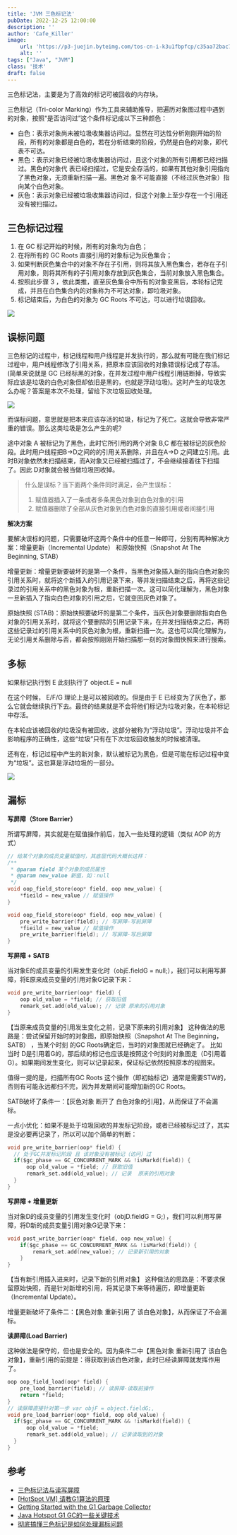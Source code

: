 ```yaml
---
title: 'JVM 三色标记法'
pubDate: 2022-12-25 12:00:00
description: ''
author: 'Cafe_Killer'
image:
    url: 'https://p3-juejin.byteimg.com/tos-cn-i-k3u1fbpfcp/c35aa72bac744b15b008363cf42977ba~tplv-k3u1fbpfcp-zoom-in-crop-mark:1512:0:0:0.awebp'
    alt: ''
tags: ["Java", "JVM"]
class: '技术'
draft: false
---
```


三色标记法，主要是为了高效的标记可被回收的内存块。

三色标记（Tri-color Marking）作为工具来辅助推导，把遍历对象图过程中遇到的对象，按照“是否访问过”这个条件标记成以下三种颜色：

- 白色：表示对象尚未被垃圾收集器访问过。显然在可达性分析刚刚开始的阶段，所有的对象都是白色的，若在分析结束的阶段，仍然是白色的对象，即代表不可达。
- 黑色：表示对象已经被垃圾收集器访问过，且这个对象的所有引用都已经扫描过。黑色的对象代 表已经扫描过，它是安全存活的，如果有其他对象引用指向了黑色对象，无须重新扫描一遍。黑色对 象不可能直接（不经过灰色对象）指向某个白色对象。
- 灰色：表示对象已经被垃圾收集器访问过，但这个对象上至少存在一个引用还没有被扫描过。

## 三色标记过程

1. 在  GC 标记开始的时候，所有的对象均为白色；
2. 在将所有的 GC Roots 直接引用的对象标记为灰色集合；
3. 如果判断灰色集合中的对象不存在子引用，则将其放入黑色集合，若存在子引用对象，则将其所有的子引用对象存放到灰色集合，当前对象放入黑色集合。
4. 按照此步骤 3 ，依此类推，直至灰色集合中所有的对象变黑后，本轮标记完成，并且在白色集合内的对象称为不可达对象，即垃圾对象。
5. 标记结束后，为白色的对象为 GC Roots 不可达，可以进行垃圾回收。

![](https://p3-juejin.byteimg.com/tos-cn-i-k3u1fbpfcp/23aea3d2c7ea43b6b9f39c45ddf68499~tplv-k3u1fbpfcp-zoom-in-crop-mark:1512:0:0:0.awebp)

## 误标问题

三色标记的过程中，标记线程和用户线程是并发执行的，那么就有可能在我们标记过程中，用户线程修改了引用关系，把原本应该回收的对象错误标记成了存活。(简单来说就是 GC 已经标黑的对象，在并发过程中用户线程引用链断掉，导致实际应该是垃圾的白色对象但却依旧是黑的，也就是浮动垃圾)。这时产生的垃圾怎么办呢？答案是本次不处理，留给下次垃圾回收处理。

![](https://p1-juejin.byteimg.com/tos-cn-i-k3u1fbpfcp/d907d5b2bc2342619931531d42651378~tplv-k3u1fbpfcp-zoom-in-crop-mark:1512:0:0:0.awebp)

而误标问题，意思就是把本来应该存活的垃圾，标记为了死亡。这就会导致非常严重的错误。那么这类垃圾是怎么产生的呢?

途中对象 A 被标记为了黑色，此时它所引用的两个对象 B,C 都在被标记的灰色阶段。此时用户线程把B->D之间的的引用关系删除，并且在A->D 之间建立引用。此时B对象依然未扫描结束，而A对象又已经被扫描过了，不会继续接着往下扫描了。因此 D对象就会被当做垃圾回收掉。

> 什么是误标？当下面两个条件同时满足，会产生误标：
> 
> 1. 赋值器插入了一条或者多条黑色对象到白色对象的引用
> 2. 赋值器删除了全部从灰色对象到白色对象的直接引用或者间接引用

**解决方案**

要解决误标的问题，只需要破坏这两个条件中的任意一种即可，分别有两种解决方案：增量更新（Incremental Update） 和原始快照（Snapshot At The Beginning, STAB）

增量更新：增量更新要破坏的是第一个条件，当黑色对象插入新的指向白色对象的引用关系时，就将这个新插入的引用记录下来，等并发扫描结束之后，再将这些记录过的引用关系中的黑色对象为根，重新扫描一次。这可以简化理解为，黑色对象一旦新插入了指向白色对象的引用之后，它就变回灰色对象了。

原始快照 (STAB)：原始快照要破坏的是第二个条件，当灰色对象要删除指向白色对象的引用关系时，就将这个要删除的引用记录下来，在并发扫描结束之后，再将这些记录过的引用关系中的灰色对象为根，重新扫描一次。这也可以简化理解为，无论引用关系删除与否，都会按照刚刚开始扫描那一刻的对象图快照来进行搜索。

## 多标

如果标记执行到 E 此刻执行了 object.E = null

在这个时候， E/F/G 理论上是可以被回收的。但是由于 E 已经变为了灰色了，那么它就会继续执行下去。最终的结果就是不会将他们标记为垃圾对象，在本轮标记中存活。

在本轮应该被回收的垃圾没有被回收，这部分被称为“浮动垃圾”。浮动垃圾并不会影响程序的正确性，这些“垃圾”只有在下次垃圾回收触发的时候被清理。

还有在，标记过程中产生的新对象，默认被标记为黑色，但是可能在标记过程中变为“垃圾”。这也算是浮动垃圾的一部分。

![](https://p3-juejin.byteimg.com/tos-cn-i-k3u1fbpfcp/87e9546202fe4a9ba6a077d4d8b331c2~tplv-k3u1fbpfcp-zoom-in-crop-mark:1512:0:0:0.awebp)

## 漏标

**写屏障（Store Barrier）**

所谓写屏障，其实就是在赋值操作前后，加入一些处理的逻辑（类似 AOP 的方式）

```c
// 给某个对象的成员变量赋值时，其底层代码大概长这样：
/**
 * @param field 某个对象的成员属性
 * @param new_value 新值，如：null
 */
void oop_field_store(oop* field, oop new_value) {
    *fieild = new_value // 赋值操作
}

void oop_field_store(oop* field, oop new_value) {
    pre_write_barrier(field); // 写屏障-写前屏障
    *fieild = new_value // 赋值操作 
    pre_write_barrier(field); // 写屏障-写后屏障
}
```

**写屏障 + SATB**

当对象E的成员变量的引用发生变化时（objE.fieldG = null;），我们可以利用写屏障，将E原来成员变量的引用对象G记录下来：

```c
void pre_write_barrier(oop* field) {
    oop old_value = *field; // 获取旧值
    remark_set.add(old_value); // 记录 原来的引用对象
}
```

【当原来成员变量的引用发生变化之前，记录下原来的引用对象】
这种做法的思路是：尝试保留开始时的对象图，即原始快照（Snapshot At The Beginning，SATB） ，当某个时刻 的GC Roots确定后，当时的对象图就已经确定了。
比如 当时 D是引用着G的，那后续的标记也应该是按照这个时刻的对象图走（D引用着G）。如果期间发生变化，则可以记录起来，保证标记依然按照原本的视图来。

值得一提的是，扫描所有GC Roots 这个操作（即初始标记）通常是需要STW的，否则有可能永远都扫不完，因为并发期间可能增加新的GC Roots。

SATB破坏了条件一：【灰色对象 断开了 白色对象的引用】，从而保证了不会漏标。

一点小优化：如果不是处于垃圾回收的并发标记阶段，或者已经被标记过了，其实是没必要再记录了，所以可以加个简单的判断：

```c
void pre_write_barrier(oop* field) {
  // 处于GC并发标记阶段 且 该对象没有被标记（访问）过
  if($gc_phase == GC_CONCURRENT_MARK && !isMarkd(field)) { 
      oop old_value = *field; // 获取旧值
      remark_set.add(old_value); // 记录  原来的引用对象
  }
}
```

**写屏障 + 增量更新**

当对象D的成员变量的引用发生变化时（objD.fieldG = G;），我们可以利用写屏障，将D新的成员变量引用对象G记录下来：

```c
void post_write_barrier(oop* field, oop new_value) {  
    if($gc_phase == GC_CONCURRENT_MARK && !isMarkd(field)) {
        remark_set.add(new_value); // 记录新引用的对象
    }
}
```

【当有新引用插入进来时，记录下新的引用对象】
这种做法的思路是：不要求保留原始快照，而是针对新增的引用，将其记录下来等待遍历，即增量更新（Incremental Update）。

增量更新破坏了条件二：【黑色对象 重新引用了 该白色对象】，从而保证了不会漏标。

**读屏障(Load Barrier)**

这种做法是保守的，但也是安全的。因为条件二中【黑色对象 重新引用了 该白色对象】，重新引用的前提是：得获取到该白色对象，此时已经读屏障就发挥作用了。

```c
oop oop_field_load(oop* field) {
    pre_load_barrier(field); // 读屏障-读取前操作
    return *field;
}
// 读屏障直接针对第一步 var objF = object.fieldG;,
void pre_load_barrier(oop* field, oop old_value) {  
  if($gc_phase == GC_CONCURRENT_MARK && !isMarkd(field)) {
      oop old_value = *field;
      remark_set.add(old_value); // 记录读取到的对象
  }
}
```

## 参考

- [三色标记法与读写屏障](https://www.jianshu.com/p/12544c0ad5c1)
- [[HotSpot VM] 请教G1算法的原理](https://hllvm-group.iteye.com/group/topic/44381)
- [Getting Started with the G1 Garbage Collector](https://www.oracle.com/webfolder/technetwork/tutorials/obe/java/G1GettingStarted/index.html)
- [Java Hotspot G1 GC的一些关键技术](https://tech.meituan.com/2016/09/23/g1.html)
- [彻底搞懂三色标记是如何处理漏标问题](https://blog.csdn.net/weixin_47184173/article/details/113622421)



